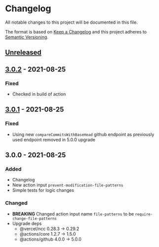 # Changelog

All notable changes to this project will be documented in this file.

The format is based on [Keep a Changelog](http://keepachangelog.com/en/1.0.0/)
and this project adheres to [Semantic Versioning](http://semver.org/spec/v2.0.0.html).

## [Unreleased]

## [3.0.2] - 2021-08-25
### Fixed
- Checked in build of action

## [3.0.1] - 2021-08-25
### Fixed
- Using new `compareCommitsWithBaseHead` github endpoint as previously used endpoint removed in 5.0.0 upgrade

## 3.0.0 - 2021-08-25
### Added
- Changelog
- New action input `prevent-modification-file-patterns`
- Simple tests for logic changes

### Changed
- **BREAKING** Changed action input name `file-patterns` to be `require-change-file-patterns`
- Upgrade deps
  - @vercel/ncc      0.28.3  →  0.29.2
  - @actions/core     1.2.7  →   1.5.0
  - @actions/github   4.0.0  →   5.0.0

[Unreleased]: https://github.com/syeutyu/validate-changed-files/compare/v3.0.2...HEAD
[3.0.2]: https://github.com/syeutyu/validate-changed-files/compare/v3.0.1...v3.0.2
[3.0.1]: https://github.com/syeutyu/validate-changed-files/compare/v3.0.0...v3.0.1
